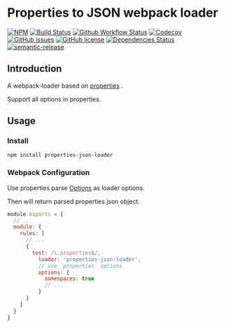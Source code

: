# Properties to JSON webpack loader

[![NPM](https://img.shields.io/npm/v/properties-json-loader.svg)](https://www.npmjs.com/package/properties-json-loader)
[![Build Status](https://travis-ci.org/aquariuslt/properties-json-loader.svg?branch=master)](https://travis-ci.org/aquariuslt/properties-json-loader)
[![Github Workflow Status](https://github.com/aquariuslt/properties-json-loader/workflows/ci/badge.svg)](https://github.com/aquariuslt/properties-json-loader)
[![Codecov](https://codecov.io/gh/aquariuslt/properties-json-loader/branch/master/graph/badge.svg)](https://codecov.io/gh/aquariuslt/properties-json-loader)
[![GitHub issues](https://img.shields.io/github/issues/aquariuslt/properties-json-loader.svg)](https://github.com/aquariuslt/properties-json-loader/issues)
[![GitHub license](https://img.shields.io/github/license/aquariuslt/properties-json-loader.svg)](https://github.com/aquariuslt/properties-json-loader/blob/master/LICENSE)
[![Dependencies Status](https://david-dm.org/aquariuslt/properties-json-loader.svg)](https://david-dm.org/aquariuslt/properties-json-loader)
[![semantic-release](https://img.shields.io/badge/%20%20%F0%9F%93%A6%F0%9F%9A%80-semantic--release-e10079.svg)](https://github.com/semantic-release/semantic-release)

## Introduction

A webpack-loader based on [properties](https://www.npmjs.com/package/properties) .

Support all options in properties.


## Usage

### Install 
```shell script
npm install properties-json-loader
```

### Webpack Configuration

Use properties parse [Options](https://github.com/gagle/node-properties#options) as loader options.

Then will return parsed properties json object.

```javascript
module.exports = {
  // ...
  module: {
    rules: [
      // ...
      {
        test: /\.properties$/,
          loader: 'properties-json-loader',
          // use `properties` options
          options: {
            namespaces: true
            // ... 
          }
      }
    ]
  }
}
```


